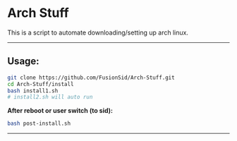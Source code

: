 # Arch Stuff

This is a script to automate downloading/setting up arch linux. 

---

## Usage:
```bash
git clone https://github.com/FusionSid/Arch-Stuff.git
cd Arch-Stuff/install
bash install1.sh 
# install2.sh will auto run
```

**After reboot or user switch (to sid):**
```bash
bash post-install.sh
```

---
